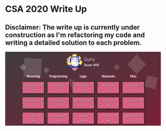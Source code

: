 # CSA 2020 Write Up

## Disclaimer: The write up is currently under construction as I'm refactoring my code and writing a detailed solution to each problem.

<img src="https://raw.githubusercontent.com/GabiCtrlZ/CSA2020/master/pictures/guru.png" alt="Guru"
	width="560" height="240" />
